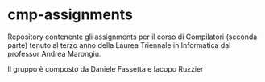 # cmp-assignments
Repository contenente gli assignments per il corso di Compilatori (seconda parte) tenuto al terzo anno della Laurea Triennale in Informatica dal professor Andrea Marongiu.

Il gruppo è composto da Daniele Fassetta e Iacopo Ruzzier
